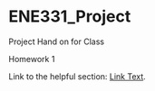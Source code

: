# ENE331_Project
 Project Hand on for Class

Homework 1

Link to the helpful section: [Link Text](#thisll-be-a-helpful-section-about-the-greek-letter-Θ).
